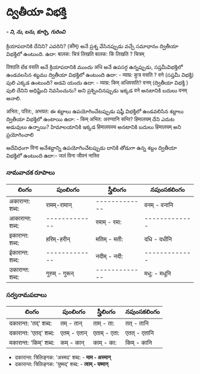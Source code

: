# ద్వితీయా విభక్తి 
#### *- ని, ను, లను, కూర్చి, గురించి*

క్రియాపదానికి దేనిని? ఎవరిని? (कीम्) అనే ప్రశ్న వేసినప్పుడు వచ్చే సమాధానం ద్వితీయా విభక్తిలో ఉంటుంది. 
ఉదా: बालक: चित्रं लिखति 
      बालक: किं लिखति ?
      चित्रम् 

तिश्ठति లేక वसति అనే క్రియాపదానికి ముందు अधि అనే ఉపసర్గ ఉన్నప్పుడు, సప్తమీవిభక్తిలో ఉండవలసిన శబ్దము ద్వితీయా విభక్తిలో ఉంటుంది 
ఉదా: - व्याघ्र: कुत्र वसति ? वने (సప్తమీ విభక్తి) 
పులి ఎక్కడ ఉంటుంది? అడవి యందు 
ఉదా: - व्याघ्र: किम् अधिवसति? वनम् (ద్వితీయా విభక్తి )
పులి దేనిని అధిష్టించి నివసించును? అని ప్రశ్నించినప్పుడు ఇక్కడ वने అనటానికి బదులు वनम् అనాలి.

अभित:, परित:, अभयत: ఈ శబ్దాలు ఉపయోగించేటప్పుడు షష్ఠీ విభక్తిలో ఉండవలిసిన శబ్దాలు ద్వితీయా విభక్తిలో ఉంటాయి
ఉదా: - किम् अभित: अरण्यानि सन्ति? हिमालयम् 
దేని ఎదుట అడువులు ఉన్నాయి? హిమాలయానికి 
ఇక్కడ हिमालयस्य అనటానికి బదులు हिमालयम् అని ప్రయోగించాలి 

అదేవిధంగా विना అనేశబ్దాన్ని ఉపయోగించేటప్పుడు దానికి తోడుగా ఉన్న శబ్దం ద్వితీయా విభక్తిలో ఉంటుంది 
ఉదా:- जलं विना जीवनं नास्ति 

### నామవాచక రూపాలు 

లింగం | పుంలింగం   | స్త్రీలింగం     | నపుంసకలింగం  
-------------|---------------|---------------|-----------
अकारान्त: शब्द: | रामम्-रामान् | -------------| वनम् - वनानि 
आकारान्त: शब्द: | ------------- | रमाम् - रमा:  | -------------
इकारान्त: शब्द: | हरिम्-हरीन् |  मतिम् - मती:   | दधि - दधीनि   
ईकारान्त: शब्द: | ------------- |  नदीम् - नदी: | -------------
उकारान्त: शब्द: | गुरुम् - गुरून्  | ------------- | मधु: - मधूनि  


### సర్వనామపదాలు  

లింగం | పుంలింగం   | స్త్రీలింగం     | నపుంసకలింగం  
-------------|---------------|---------------|-----------
दकारान्त: 'तद्' शब्द: | तम् - तान् | ताम् - ता: | तत् - तानि
दकारान्त: 'एतद्' शब्द: | एतम् - एतान् | एताम् - एता: | एतत् - एतानि
मकारान्त: 'किम्' शब्द: | कम्  - कान् | काम् - का: | किम् - कानि  



- दकारान्त: त्रिलिङ्गक: 'अस्मद'   शब्द: - **माम - अस्मान्**
- दकारान्त: त्रिलिङ्गक: 'युष्मद्' शब्द: - **त्वाम् - यष्मान्**